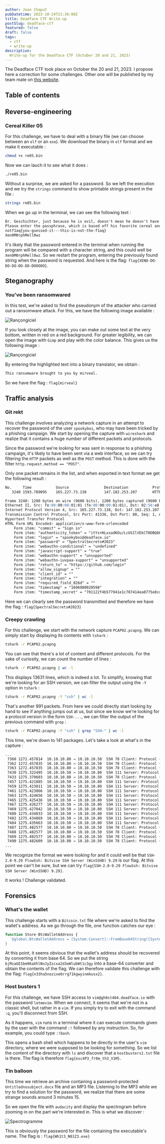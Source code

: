 ```yaml
---
author: Jean Chaput
pubDatetime: 2023-10-24T21:36:00Z
title: Deadface CTF Write-up
postSlug: deadface-ctf
featured: false
draft: false
tags:
  - ctf
  - write-up
description:
  Write-up for the Deadface CTF (October 20 and 21, 2023)
---
```


The Deadface CTF took place on October the 20 and 21, 2023. I propose here a correction for some challenges. Other one will be published by my team mate on [this website](https://www.enzo-cadoni.fr).

## Table of contents

## Reverse-engineering

### Cereal Killer 05

For this challenge, we have to deal with a binary file (we can choose between an `elf` or an `exe`). We download the binary in `elf` format and we make it executable :

```sh
chmod +x re05.bin
```

Now we can lauch it to see what it does :

```sh
./re05.bin
```

Without a surprise, we are asked for a password. So we left the execution and we try the `strings` command to show printable strings present in the file :

```sh
strings re05.bin
```

When we go up in the terminal, we can see the following text :

```md
Dr. Geschichter, just because he is evil, doesn't mean he doesn't have a favorite cereal.
Please enter the passphrase, which is based off his favorite cereal and entity:
notf1aq{you-guessed-it---this-is-not-the-f1aq}
Xen0M0rphMell0wz
```

It's likely that the password entered in the terminal when running the program will be compared with a character string, and this could well be `Xen0M0rphMell0wz`. So we restart the program, entering the previously found string when the password is requested. And here is the flag: `flag{XENO-DO-DO-DO-DO-DO-DOOOOO}`.

## Steganography

### You've been ransomwared

In this test, we're asked to find the pseudonym of the attacker who carried out a ransomware attack. For this, we have the following image available :

![Rançongiciel](@assets/images/deadface-ctf-23/ransomwared.png)

If you look closely at the image, you can make out some text at the very bottom, written in red on a red background. For greater legibility, we can open the image with `Gimp` and play with the color balance. This gives us the following image :

![Rançongiciel](@assets/images/deadface-ctf-23/filtered-ransomware.png)

By entering the highlighted text into a binary translator, we obtain :

```md
This ransomware brought to you by mirveal.
```

So we have the flag : `flag{mirveal}`

## Traffic analysis

### Git rekt

This challenge involves analyzing a network capture in an attempt to recover the password of the user `spookyboi`, who may have been tricked by a phishing campaign. We start by opening the capture with `wireshark` and realize that it contains a huge number of different packets and protocols. 

Since the password we're looking for was sent in response to a phishing campaign, it's likely to have been sent via a web interface, so we can try filtering the `HTTP` packets as well as the `POST` method. This is done with the filter `http.request.method == "POST"`.

Only one packet remains in the list, and when exported in text format we get the following result :

```md
No.     Time           Source                Destination           Protocol Length Info
   3240 1593.789095    165.227.73.138        147.182.253.207       HTTP     1200   POST /session HTTP/1.1  (application/x-www-form-urlencoded)

Frame 3240: 1200 bytes on wire (9600 bits), 1200 bytes captured (9600 bits)
Ethernet II, Src: fe:00:00:00:01:01 (fe:00:00:00:01:01), Dst: 02:50:e8:ba:d7:30 (02:50:e8:ba:d7:30)
Internet Protocol Version 4, Src: 165.227.73.138, Dst: 147.182.253.207
Transmission Control Protocol, Src Port: 41336, Dst Port: 80, Seq: 1, Ack: 1, Len: 1134
Hypertext Transfer Protocol
HTML Form URL Encoded: application/x-www-form-urlencoded
    Form item: "commit" = "Sign in"
    Form item: "authenticity_token" = "itYs+HLxxadKOu/LcUSIlVEkCT0DBQ6EwYw2TO0D28Za9lQoiAGqbgjQ0p2IewNCvvtRkN0XcJrK5Me1ndYRvw=="
    Form item: "login" = "spookyboi@deadface.io"
    Form item: "password" = "SpectralSecrets#2023"
    Form item: "webauthn-conditional" = "undefined"
    Form item: "javascript-support" = "true"
    Form item: "webauthn-support" = "unsupported"
    Form item: "webauthn-iuvpaa-support" = "unsupported"
    Form item: "return_to" = "https://github.com/login"
    Form item: "allow_signup" = ""
    Form item: "client_id" = ""
    Form item: "integration" = ""
    Form item: "required_field_826d" = ""
    Form item: "timestamp" = "1696980020598"
    Form item: "timestamp_secret" = "701122f4b577941e1c787414ea0775e8cd9e974f8c5b46eceff028a721e9d713"
```

Here we can clearly see the password transmitted and therefore we have the flag : `flag{SpectralSecrets#2023}`

### Creepy crawling

For this challenge, we start with the network capture `PCAP02.pcapng`. We can simply start by displaying its contents with `tshark` :

```sh
tshark -r PCAP02.pcapng
```

You can see that there's a lot of content and different protocols. For the sake of curiosity, we can count the number of lines :

```sh
tshark -r PCAP02.pcapng | wc -l
```

This displays 13631 lines, which is indeed a lot. To simplify, knowing that we're looking for an SSH version, we can filter the output using the `-Y` option in `tshark` :

```sh
tshark -r PCAP02.pcapng -Y "ssh" | wc -l
```

That's another 991 packets. From here we could directly start looking by hand to see if anything jumps out at us, but since we know we're looking for a protocol version in the form `SSH-...`, we can filter the output of the previous command with `grep` :

```sh
tshark -r PCAP02.pcapng -Y "ssh" | grep "SSH-" | wc -l
```

This time, we're down to 141 packages. Let's take a look at what's in the capture :

```md
...
 7360 1272.457814  10.10.10.80 → 10.10.10.50  SSH 78 Client: Protocol (SSH-2.0-libssh2_1.10.0)
 7362 1272.457835  10.10.10.80 → 10.10.10.50  SSH 78 Client: Protocol (SSH-2.0-libssh2_1.10.0)
 7363 1272.457835  10.10.10.80 → 10.10.10.50  SSH 78 Client: Protocol (SSH-2.0-libssh2_1.10.0)
 7430 1275.322495  10.10.10.50 → 10.10.10.80  SSH 111 Server: Protocol (SSH-2.0-9.29 FlowSsh: Bitvise SSH Server (WinSSHD) 9.29)
 7433 1275.370603  10.10.10.80 → 10.10.10.50  SSH 78 Client: Protocol (SSH-2.0-libssh2_1.10.0)
 7457 1275.421885  10.10.10.50 → 10.10.10.80  SSH 111 Server: Protocol (SSH-2.0-9.29 FlowSsh: Bitvise SSH Server (WinSSHD) 9.29)
 7459 1275.423011  10.10.10.50 → 10.10.10.80  SSH 111 Server: Protocol (SSH-2.0-9.29 FlowSsh: Bitvise SSH Server (WinSSHD) 9.29)
 7461 1275.423866  10.10.10.50 → 10.10.10.80  SSH 111 Server: Protocol (SSH-2.0-9.29 FlowSsh: Bitvise SSH Server (WinSSHD) 9.29)
 7463 1275.424656  10.10.10.50 → 10.10.10.80  SSH 111 Server: Protocol (SSH-2.0-9.29 FlowSsh: Bitvise SSH Server (WinSSHD) 9.29)
 7465 1275.425436  10.10.10.50 → 10.10.10.80  SSH 111 Server: Protocol (SSH-2.0-9.29 FlowSsh: Bitvise SSH Server (WinSSHD) 9.29)
 7467 1275.426277  10.10.10.50 → 10.10.10.80  SSH 111 Server: Protocol (SSH-2.0-9.29 FlowSsh: Bitvise SSH Server (WinSSHD) 9.29)
 7469 1275.427042  10.10.10.50 → 10.10.10.80  SSH 111 Server: Protocol (SSH-2.0-9.29 FlowSsh: Bitvise SSH Server (WinSSHD) 9.29)
 7480 1275.434033  10.10.10.50 → 10.10.10.80  SSH 111 Server: Protocol (SSH-2.0-9.29 FlowSsh: Bitvise SSH Server (WinSSHD) 9.29)
 7482 1275.434869  10.10.10.50 → 10.10.10.80  SSH 111 Server: Protocol (SSH-2.0-9.29 FlowSsh: Bitvise SSH Server (WinSSHD) 9.29)
 7484 1275.435663  10.10.10.50 → 10.10.10.80  SSH 111 Server: Protocol (SSH-2.0-9.29 FlowSsh: Bitvise SSH Server (WinSSHD) 9.29)
 7487 1275.482577  10.10.10.80 → 10.10.10.50  SSH 78 Client: Protocol (SSH-2.0-libssh2_1.10.0)
 7488 1275.482577  10.10.10.80 → 10.10.10.50  SSH 78 Client: Protocol (SSH-2.0-libssh2_1.10.0)
 7489 1275.482577  10.10.10.80 → 10.10.10.50  SSH 78 Client: Protocol (SSH-2.0-libssh2_1.10.0)
 7490 1275.482609  10.10.10.80 → 10.10.10.50  SSH 78 Client: Protocol (SSH-2.0-libssh2_1.10.0)
...
```

We recognize the format we were looking for and it could well be that `SSH-2.0-9.29 FlowSsh: Bitvise SSH Server (WinSSHD) 9.29` is our flag. At this point we can't be sure, but we can try `flag{SSH-2.0-9.29 FlowSsh: Bitvise SSH Server (WinSSHD) 9.29}`.

It works ! Challenge validated.

## Forensics

### What's the wallet

This challenge starts with a `Bitcoin.txt` file where we're asked to find the wallet's address. As we go through the file, one function catches our eye :

```js
function Store-BtcWalletAddress {
  `$global:BtcWalletAddress = [System.Convert]::FromBase64String([System.Text.Encoding]::UTF8.GetBytes('bjMzaGE1bm96aXhlNnJyZzcxa2d3eWlubWt1c3gy'))
}
```

At this point, it seems obvious that the wallet's address should be recovered by converting it from base 64. So we put the string `bjMzaGE1bm96aXhlNnJyZzcxa2d3eWlubWt1c3gy` into a base-64 converter and obtain the contents of the flag. We can therefore validate this challenge with the flag: `flag{n33ha5nozixe6rrg71kgwyinmkusx2}`.

### Host busters 1

For this challenge, we have SSH access to `vim@gh0st404.deadface.io` with the password `letmevim`. When we connect, it seems that we're not in a classic shell, but rather in a `vim`. If you simply try to exit with the command `:q`, you'll disconnect from SSH. 

As it happens, `vim` runs in a terminal where it can execute commands given by the user with the command `:!` followed by any instruction. So, for example, you could type `:!bash`.

This opens a bash shell which happens to be directly in the user's `vim` directory, where we were supposed to be looking for something. So we list the content of the directory with `ls` and discover that a `hostbusters1.txt` file is there. The flag is therefore `flag{esc4P3_fr0m_th3_V1M}`.

### Tin balloon

This time we retrieve an archive containing a password-protected `Untitlednosubject.docx` file and an MP3 file. Listening to the MP3 while we try to find a solution for the password, we realize that there are some strange sounds around 3 minutes 15. 

So we open the file with `audacity` and display the spectrogram before zooming in on the part we're interested in. This is what we discover :

![Spectrogramme](@assets/images/deadface-ctf-23/spectrogram.png)

This is obviously the password for the file containing the executable's name. The flag is : `flag{Wh1t3_N01Z3.exe}`